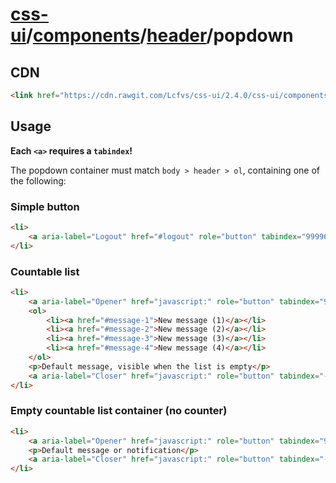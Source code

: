 # [css-ui](../../../#readme)/[components](../../#readme)/[header](../#readme)/<a>popdown</a>

## CDN

```html
<link href="https://cdn.rawgit.com/Lcfvs/css-ui/2.4.0/css-ui/components/header/popdown/popdown.min.css" media="screen" rel="stylesheet" /> 
```

## Usage

**Each `<a>` requires a `tabindex`!**

The popdown container must match `body > header > ol`, containing one of the following:


### Simple button

```html
<li>
    <a aria-label="Logout" href="#logout" role="button" tabindex="99996"></a>
</li>
```

### Countable list
```html
<li>
    <a aria-label="Opener" href="javascript:" role="button" tabindex="99997"></a>
    <ol>
        <li><a href="#message-1">New message (1)</a></li>
        <li><a href="#message-2">New message (2)</a></li>
        <li><a href="#message-3">New message (3)</a></li>
        <li><a href="#message-4">New message (4)</a></li>
    </ol>
    <p>Default message, visible when the list is empty</p>
    <a aria-label="Closer" href="javascript:" role="button" tabindex="-2"></a>
</li>
```

### Empty countable list container (no counter)
```html
<li>
    <a aria-label="Opener" href="javascript:" role="button" tabindex="99998"></a>
    <p>Default message or notification</p>
    <a aria-label="Closer" href="javascript:" role="button" tabindex="-3"></a>
</li>
```